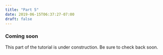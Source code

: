 ```yaml
---
title: "Part 5"
date: 2019-06-15T06:37:27-07:00
draft: false
---
```


### Coming soon

This part of the tutorial is under construction. Be sure to check back
soon.

<script src="/js/codetabs.js"></script>
